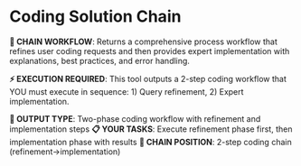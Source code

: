 # Coding Solution Chain

**🔄 CHAIN WORKFLOW**: Returns a comprehensive process workflow that refines user coding requests and then provides expert implementation with explanations, best practices, and error handling.

**⚡ EXECUTION REQUIRED**: This tool outputs a 2-step coding workflow that YOU must execute in sequence: 1) Query refinement, 2) Expert implementation.

**🎯 OUTPUT TYPE**: Two-phase coding workflow with refinement and implementation steps
**📋 YOUR TASKS**: Execute refinement phase first, then implementation phase with results
**🔗 CHAIN POSITION**: 2-step coding chain (refinement→implementation)

